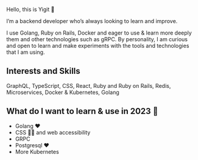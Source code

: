 Hello, this is Yigit 🖖

I’m a backend developer who’s always looking to learn and improve.

I use Golang, Ruby on Rails, Docker and eager to use & learn more deeply them and other technologies such as gRPC. By personality, I am curious and open to learn and make experiments with the tools and technologies that I am using.


## Interests and Skills

GraphQL, TypeScript, CSS, React, Ruby and Ruby on Rails, Redis, Microservices, Docker & Kubernetes, Golang


## What do I want to learn & use in 2023 💭

- Golang ❤️
- CSS 💅🏾 and web accessibility 
- GRPC
- Postgresql ❤️
- More Kubernetes
